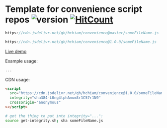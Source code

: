 # Template for convenience script repos ![version](https://img.shields.io/github/release/hchiam/convenience?style=flat-square) [![HitCount](http://hits.dwyl.com/hchiam/convenience.svg)](http://hits.dwyl.com/hchiam/convenience)

```js
https://cdn.jsdelivr.net/gh/hchiam/convenience@master/someFileName.js
```

```js
https://cdn.jsdelivr.net/gh/hchiam/convenience@1.0.0/someFileName.js
```

[Live demo](https://codepen.io/hchiam/pen/...)

Example usage:

```js
...
```

CDN usage:

```html
<script
  src="https://cdn.jsdelivr.net/gh/hchiam/convenience@1.0.0/someFileName.js"
  integrity="sha384-L0ng4lphAnum3r1C57r1N9"
  crossorigin="anonymous"
></script>
```

```bash
# get the thing to put into integrity="...":
source get-integrity.sh; sha someFileName.js
```
